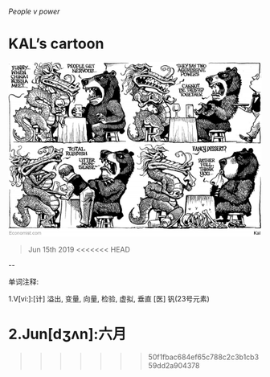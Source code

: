 ###### People v power

# KAL’s cartoon 

![image](images/20190615_WWD000_0.jpg) 

> Jun 15th 2019 
<<<<<<< HEAD

-- 

 单词注释:

1.V[vi:]:[计] 溢出, 变量, 向量, 检验, 虚拟, 垂直 [医] 钒(23号元素) 

2.Jun[dʒʌn]:六月 
=======
>>>>>>> 50f1fbac684ef65c788c2c3b1cb359dd2a904378

